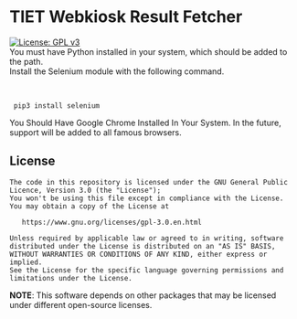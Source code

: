 # TIET Webkiosk Result Fetcher

[![License: GPL v3](https://img.shields.io/badge/License-GPLv3-blue.svg)](https://www.gnu.org/licenses/gpl-3.0)
<br>
You must have Python installed in your system, which should be added to the path.
<br>
Install the Selenium module with the following command.
<br>
<br>


```

 pip3 install selenium

```

You Should Have Google Chrome Installed In Your System. In the future, support will be added to all famous browsers.

## License

    The code in this repository is licensed under the GNU General Public Licence, Version 3.0 (the "License");
    You won't be using this file except in compliance with the License.
    You may obtain a copy of the License at

       https://www.gnu.org/licenses/gpl-3.0.en.html

    Unless required by applicable law or agreed to in writing, software
    distributed under the License is distributed on an "AS IS" BASIS,
    WITHOUT WARRANTIES OR CONDITIONS OF ANY KIND, either express or implied.
    See the License for the specific language governing permissions and
    limitations under the License.

**NOTE**: This software depends on other packages that may be licensed under different open-source licenses.

